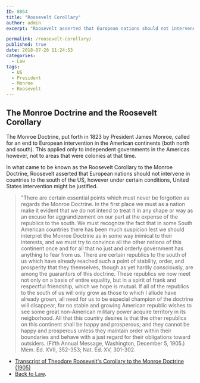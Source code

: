 ```yaml
---
ID: 8864
title: "Roosevelt Corollary"
author: admin
excerpt: "Roosevelt asserted that European nations should not intervene in countries to the south of the US, however under certain conditions, United States intervention might be justified."

permalink: /roosevelt-corollary/
published: true
date: 2018-07-26 11:24:53
categories:
  - Law
tags:
  - US
  - President
  - Monroe
  - Roosevelt
---
```

## The Monroe Doctrine and the Roosevelt Corollary
The Monroe Doctrine, put forth in 1823 by President James Monroe, called for an end to European intervention in the American continents (both north and south). This applied only to independent governments in the Americas however, not to areas that were colonies at that time.

In what came to be known as the Roosevelt Corollary to the Monroe Doctrine, Roosevelt asserted that European nations should not intervene in countries to the south of the US, however under certain conditions, United States intervention might be justified.

> "There are certain essential points which must never be forgotten as regards the Monroe Doctrine. In the first place we must as a nation make it evident that we do not intend to treat it in any shape or way as an excuse for aggrandizement on our part at the expense of the republics to the south. We must recognize the fact that in some South American countries there has been much suspicion lest we should interpret the Monroe Doctrine as in some way inimical to their interests, and we must try to convince all the other nations of this continent once and for all that no just and orderly government has anything to fear from us. There are certain republics to the south of us which have already reached such a point of stability, order, and prosperity that they themselves, though as yet hardly consciously, are among the guarantors of this doctrine. These republics we now meet not only on a basis of entire equality, but in a spirit of frank and respectful friendship, which we hope is mutual. If all of the republics to the south of us will only grow as those to which I allude have already grown, all need for us to be especial champion of the doctrine will disappear, for no stable and growing American republic wishes to see some great non-American military power acquire territory in its neigborhood. All that this country desires is that the other republics on this continent shall be happy and prosperous; and they cannot be happy and prosperous unless they maintain order within their boundaries and behave with a just regard for their obligations toward outsiders. (Fifth Annual Message, Washington, December 5, 1905.) Mem. Ed. XVII, 352-353; Nat. Ed. XV, 301-302.

- [Transcript of Theodore Roosevelt's Corollary to the Monroe Doctrine (1905)](https://www.ourdocuments.gov/doc.php?flash=false&doc=56&page=transcript)
- [Back to Law](https://doctrineofdiscovery.org/law/).
